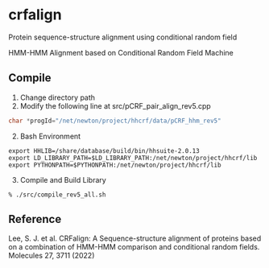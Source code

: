 # crfalign
Protein sequence-structure alignment using conditional random field

HMM-HMM Alignment based on Conditional Random Field Machine

## Compile

1. Change directory path
  1. Modify the following line at src/pCRF_pair_align_rev5.cpp

```c++
char *progId="/net/newton/project/hhcrf/data/pCRF_hhm_rev5"
```

2. Bash Environment 

```/bin/sh
export HHLIB=/share/database/build/bin/hhsuite-2.0.13
export LD_LIBRARY_PATH=$LD_LIBRARY_PATH:/net/newton/project/hhcrf/lib
export PYTHONPATH=$PYTHONPATH:/net/newton/project/hhcrf/lib
```

3. Compile and Build Library

```/bin/sh
% ./src/compile_rev5_all.sh
```

## Reference

Lee, S. J. et al. CRFalign: A Sequence-structure alignment of proteins based on a combination of HMM-HMM
comparison and conditional random fields. Molecules 27, 3711 (2022)
